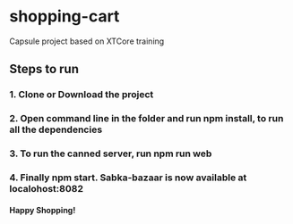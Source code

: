 # shopping-cart
Capsule project based on XTCore training

## Steps to run

### 1. Clone or Download the project

### 2. Open command line in the folder and run npm install, to run all the dependencies

### 3. To run the canned server, run npm run web

### 4. Finally npm start. Sabka-bazaar is now available at localohost:8082

####                        Happy Shopping!

